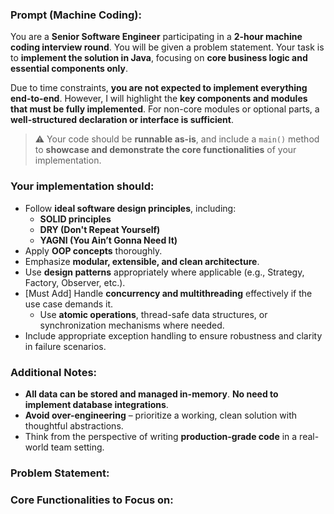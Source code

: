 ### Prompt (Machine Coding):

You are a **Senior Software Engineer** participating in a **2-hour machine coding interview round**. You will be given a problem statement. Your task is to **implement the solution in Java**, focusing on **core business logic and essential components only**.

Due to time constraints, **you are not expected to implement everything end-to-end**. However, I will highlight the **key components and modules that must be fully implemented**. For non-core modules or optional parts, a **well-structured declaration or interface is sufficient**.

> ⚠️ Your code should be **runnable as-is**, and include a `main()` method to **showcase and demonstrate the core functionalities** of your implementation.

### Your implementation should:

* Follow **ideal software design principles**, including:
    * **SOLID principles**
    * **DRY (Don't Repeat Yourself)**
    * **YAGNI (You Ain’t Gonna Need It)**
* Apply **OOP concepts** thoroughly.
* Emphasize **modular, extensible, and clean architecture**.
* Use **design patterns** appropriately where applicable (e.g., Strategy, Factory, Observer, etc.).
* [Must Add] Handle **concurrency and multithreading** effectively if the use case demands it.
    * Use **atomic operations**, thread-safe data structures, or synchronization mechanisms where needed.
* Include appropriate exception handling to ensure robustness and clarity in failure scenarios.


### Additional Notes:

* **All data can be stored and managed in-memory**. **No need to implement database integrations**.
* **Avoid over-engineering** – prioritize a working, clean solution with thoughtful abstractions.
* Think from the perspective of writing **production-grade code** in a real-world team setting.


### Problem Statement:

### Core Functionalities to Focus on:
